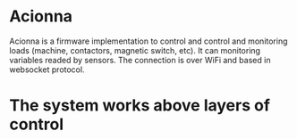 # Acionna

Acionna is a firmware implementation to control and control and monitoring loads (machine, contactors, magnetic switch, etc). It can monitoring variables readed by sensors. The connection is over WiFi and based in websocket protocol.

# The system works above layers of control
